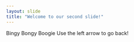 ```yaml
---
layout: slide
title: "Welcome to our second slide!"
---
```

Bingy Bongy Boogie
Use the left arrow to go back!
